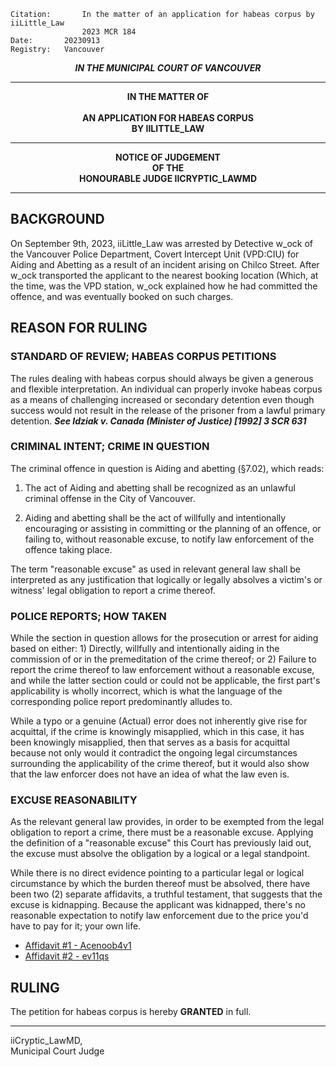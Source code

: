 	Citation:       In the matter of an application for habeas corpus by iiLittle_Law
                	2023 MCR 184
	Date:		20230913
	Registry:	Vancouver

<p align="center"><b><i>IN THE MUNICIPAL COURT OF VANCOUVER</b></i>

---

<p align="center"><b>
				IN THE MATTER OF
<br><br>			AN APPLICATION FOR HABEAS CORPUS
<br>                            BY IILITTLE_LAW
<br>				

---

<p align="center">		
				NOTICE OF JUDGEMENT
<br>				OF THE
<br>				HONOURABLE JUDGE IICRYPTIC_LAWMD

</b>
	
---
## **BACKGROUND**

On September 9th, 2023, iiLittle_Law was arrested by Detective w_ock of the Vancouver Police Department, Covert Intercept Unit (VPD:CIU) for Aiding and Abetting as a result of an incident arising on Chilco Street. After w_ock transported the applicant to the nearest booking location (Which, at the time, was the VPD station, w_ock explained how he had committed the offence, and was eventually booked on such charges.  

## **REASON FOR RULING**

### **STANDARD OF REVIEW; HABEAS CORPUS PETITIONS**

The rules dealing with habeas corpus should always be given a generous and flexible interpretation. An individual can properly invoke habeas corpus as a means of challenging increased or secondary detention even though success would not result in the release of the prisoner from a lawful primary detention. ***See Idziak v. Canada (Minister of Justice) [1992] 3 SCR 631***

### **CRIMINAL INTENT; CRIME IN QUESTION**

The criminal offence in question is Aiding and abetting (§7.02), which reads: 

 1. The act of Aiding and abetting shall be recognized as an unlawful criminal offense in the City of Vancouver.
    
 2. Aiding and abetting shall be the act of willfully and intentionally encouraging or assisting in committing or the planning of an offence, or failing to, without reasonable excuse, to notify law enforcement of the offence taking place.

The term "reasonable excuse" as used in relevant general law shall be interpreted as any justification that logically or legally absolves a victim's or witness' legal obligation to report a crime thereof. 

### **POLICE REPORTS; HOW TAKEN**

While the section in question allows for the prosecution or arrest for aiding based on either: 1) Directly, willfully and intentionally aiding in the commission of or in the premeditation of the crime thereof; or 2) Failure to report the crime thereof to law enforcement without a reasonable excuse, and while the latter section could or could not be applicable, the first part's applicability is wholly incorrect, which is what the language of the corresponding police report predominantly alludes to.

While a typo or a genuine (Actual) error does not inherently give rise for acquittal, if the crime is knowingly misapplied, which in this case, it has been knowingly misapplied, then that serves as a basis for acquittal because not only would it contradict the ongoing legal circumstances surrounding the applicability of the crime thereof, but it would also show that the law enforcer does not have an idea of what the law even is. 

### **EXCUSE REASONABILITY**

As the relevant general law provides, in order to be exempted from the legal obligation to report a crime, there must be a reasonable excuse. Applying the definition of a "reasonable excuse" this Court has previously laid out, the excuse must absolve the obligation by a logical or a legal standpoint. 

While there is no direct evidence pointing to a particular legal or logical circumstance by which the burden thereof must be absolved, there have been two (2) separate affidavits, a truthful testament, that suggests that the excuse is kidnapping. Because the applicant was kidnapped, there's no reasonable expectation to notify law enforcement due to the price you'd have to pay for it; your own life. 

- [Affidavit #1 - Acenoob4v1](https://drive.google.com/file/d/1oOu9O7sc-8PZwGvahPKGa2VnGaeq2Vlh/view)
- [Affidavit #2 - ev11qs](https://drive.google.com/file/d/1M1mkcLoZRR9qsIlRmEZfU72mjeRZL5L6/view)

## **RULING**

The petition for habeas corpus is hereby **GRANTED** in full. 
	
---

iiCryptic_LawMD, <br>
Municipal Court Judge
